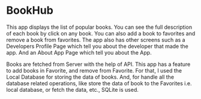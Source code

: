 # BookHub
This app displays the list of popular books. You can see the full description of each book by click on any book.
You can also add a book to favorites and remove a book from favorites.
The app also has other screens such as a Developers Profile Page which tell you about the developer that made the app.
And an About App Page which tell you about the App.

Books are fetched from Server with the help of API.
This app has a feature to add books in Favorite, and remove from Favorite. For that, I used the Local Database for storing the data of books.
And, for handle all the database related operations, like store the data of book to the Favorites i.e. local database, or fetch the data, etc., SQLite is used.
